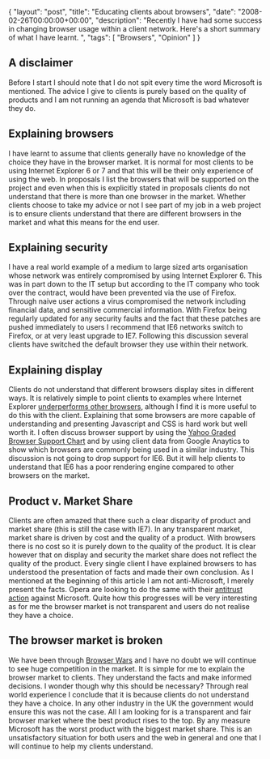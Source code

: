 {
  "layout": "post",
  "title": "Educating clients about browsers",
  "date": "2008-02-26T00:00:00+00:00",
  "description": "Recently I have had some success in changing browser usage within a client network. Here's a short summary of what I have learnt. ",
  "tags": [
    "Browsers",
    "Opinion"
  ]
}

## A disclaimer

Before I start I should note that I do not spit every time the word Microsoft is mentioned. The advice I give to clients is purely based on the quality of products and I am not running an agenda that Microsoft is bad whatever they do. 

## Explaining browsers

I have learnt to assume that clients generally have no knowledge of the choice they have in the browser market. It is normal for most clients to be using Internet Explorer 6 or 7 and that this will be their only experience of using the web. In proposals I list the browsers that will be supported on the project and even when this is explicitly stated in proposals clients do not understand that there is more than one browser in the market. Whether clients choose to take my advice or not I see part of my job in a web project is to ensure clients understand that there are different browsers in the market and what this means for the end user.

## Explaining security

I have a real world example of a medium to large sized arts organisation whose network was entirely compromised by using Internet Explorer 6. This was in part down to the IT setup but according to the IT company who took over the contract, would have been prevented via the use of Firefox. Through naive user actions a virus compromised the network including financial data, and sensitive commercial information. With Firefox being regularly updated for any security faults and the fact that these patches are pushed immediately to users I recommend that IE6 networks switch to Firefox, or at very least upgrade to IE7. Following this discussion several clients have switched the default browser they use within their network. 

## Explaining display

Clients do not understand that different browsers display sites in different ways. It is relatively simple to point clients to examples where Internet Explorer [underperforms other browsers][1], although I find it is more useful to do this with the client. Explaining that some browsers are more capable of understanding and presenting Javascript and CSS is hard work but well worth it. I often discuss browser support by using the [Yahoo Graded Browser Support Chart][2] and by using client data from Google Anaytics to show which browsers are commonly being used in a similar industry. This discussion is not going to drop support for IE6. But it will help clients to understand that IE6 has a poor rendering engine compared to other browsers on the market. 

## Product v. Market Share

Clients are often amazed that there such a clear disparity of product and market share (this is still the case with IE7). In any transparent market, market share is driven by cost and the quality of a product. With browsers there is no cost so it is purely down to the quality of the product. It is clear however that on display and security the market share does not reflect the quality of the product. Every single client I have explained browsers to has understood the presentation of facts and made their own conclusion. As I mentioned at the beginning of this article I am not anti-Microsoft, I merely present the facts. Opera are looking to do the same with their [antitrust action][3] against Microsoft. Quite how this progresses will be very interesting as for me the browser market is not transparent and users do not realise they have a choice.

## The browser market is broken

We have been through [Browser Wars][4] and I have no doubt we will continue to see huge competition in the market. It is simple for me to explain the browser market to clients. They understand the facts and make informed decisions. I wonder though why this should be necessary? Through real world experience I conclude that it is because clients do not understand they have a choice. In any other industry in the UK the government would ensure this was not the case. All I am looking for is a transparent and fair browser market where the best product rises to the top. By any measure Microsoft has the worst product with the biggest market share. This is an unsatisfactory situation for both users and the web in general and one that I will continue to help my clients understand.

 [1]: http://www.positioniseverything.net/explorer.html
 [2]: http://developer.yahoo.com/yui/articles/gbs/
 [3]: http://www.opera.com/pressreleases/en/2007/12/13/
 [4]: http://en.wikipedia.org/wiki/Browser_wars
